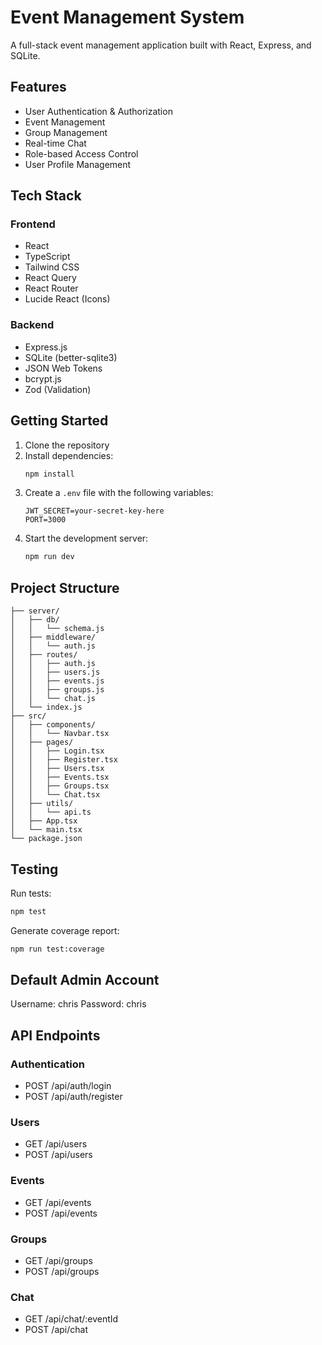# Event Management System

A full-stack event management application built with React, Express, and SQLite.

## Features

- User Authentication & Authorization
- Event Management
- Group Management
- Real-time Chat
- Role-based Access Control
- User Profile Management

## Tech Stack

### Frontend
- React
- TypeScript
- Tailwind CSS
- React Query
- React Router
- Lucide React (Icons)

### Backend
- Express.js
- SQLite (better-sqlite3)
- JSON Web Tokens
- bcrypt.js
- Zod (Validation)

## Getting Started

1. Clone the repository
2. Install dependencies:
   ```bash
   npm install
   ```
3. Create a `.env` file with the following variables:
   ```
   JWT_SECRET=your-secret-key-here
   PORT=3000
   ```
4. Start the development server:
   ```bash
   npm run dev
   ```

## Project Structure

```
├── server/
│   ├── db/
│   │   └── schema.js
│   ├── middleware/
│   │   └── auth.js
│   ├── routes/
│   │   ├── auth.js
│   │   ├── users.js
│   │   ├── events.js
│   │   ├── groups.js
│   │   └── chat.js
│   └── index.js
├── src/
│   ├── components/
│   │   └── Navbar.tsx
│   ├── pages/
│   │   ├── Login.tsx
│   │   ├── Register.tsx
│   │   ├── Users.tsx
│   │   ├── Events.tsx
│   │   ├── Groups.tsx
│   │   └── Chat.tsx
│   ├── utils/
│   │   └── api.ts
│   ├── App.tsx
│   └── main.tsx
└── package.json
```

## Testing

Run tests:
```bash
npm test
```

Generate coverage report:
```bash
npm run test:coverage
```

## Default Admin Account
Username: chris
Password: chris

## API Endpoints

### Authentication
- POST /api/auth/login
- POST /api/auth/register

### Users
- GET /api/users
- POST /api/users

### Events
- GET /api/events
- POST /api/events

### Groups
- GET /api/groups
- POST /api/groups

### Chat
- GET /api/chat/:eventId
- POST /api/chat
